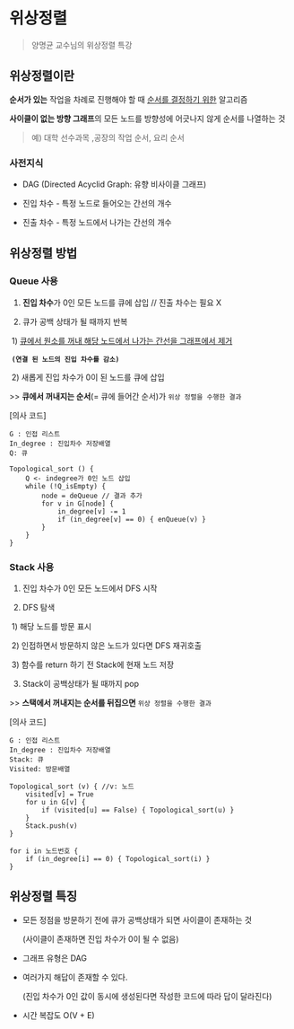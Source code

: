 # 위상정렬

> 양명균 교수님의 위상정렬 특강

## 위상정렬이란

**순서가 있는** 작업을 차례로 진행해야 할 때 <u>순서를 결정하기 위한</u> 알고리즘

**사이클이 없는 방향 그래프**의 모든 노드를 방향성에 어긋나지 않게 순서를 나열하는 것

> 예) 대학 선수과목 ,공장의 작업 순서, 요리 순서



### 사전지식

- DAG (Directed Acyclid Graph: 유향 비사이클 그래프)

- 진입 차수 - 특정 노드로 들어오는 간선의 개수
- 진출 차수 - 특정 노드에서 나가는 간선의 개수



## 위상정렬 방법

### Queue 사용

1) **진입 차수**가 0인 모든 노드를 큐에 삽입 // 진출 차수는 필요 X

2) 큐가 공백 상태가 될 때까지 반복

​	1) <u>큐에서 원소를 꺼내 해당 노드에서 나가는 간선을 그래프에서 제거</u>

​		**`(연결 된 노드의 진입 차수를 감소)`**

​	2) 새롭게 진입 차수가 0이 된 노드를 큐에 삽입

\>\>  **큐에서 꺼내지는 순서**(= 큐에 들어간 순서)가 `위상 정렬을 수행한 결과`



[의사 코드]

```
G : 인접 리스트
In_degree : 진입차수 저장배열
Q: 큐

Topological_sort () {
	Q <- indegree가 0인 노드 삽입
	while (!Q_isEmpty) {
		node = deQueue // 결과 추가
		for v in G[node] {
			in_degree[v] -= 1
			if (in_degree[v] == 0) { enQueue(v) }
		}
	}
}
```



### Stack 사용

1) 진입 차수가 0인 모든 노드에서 DFS 시작

2) DFS 탐색

​	1) 해당 노드를 방문 표시

​	2) 인접하면서 방문하지 않은 노드가 있다면 DFS 재귀호출

​	3) 함수를 return 하기 전 Stack에 현재 노드 저장

3) Stack이 공백상태가 될 때까지 pop

\>\>  **스택에서 꺼내지는 순서를 뒤집으면** `위상 정렬을 수행한 결과`



[의사 코드]

```
G : 인접 리스트
In_degree : 진입차수 저장배열
Stack: 큐
Visited: 방문배열

Topological_sort (v) { //v: 노드
	visited[v] = True
	for u in G[v] {
		if (visited[u] == False) { Topological_sort(u) }
	}
	Stack.push(v)
}

for i in 노드번호 {
	if (in_degree[i] == 0) { Topological_sort(i) }
}
```



## 위상정렬 특징

- 모든 정점을 방문하기 전에 큐가 공백상태가 되면 사이클이 존재하는 것

  (사이클이 존재하면 진입 차수가 0이 될  수 없음)

- 그래프 유형은 DAG

- 여러가지 해답이 존재할 수 있다.

  (진입 차수가 0인 값이 동시에 생성된다면 작성한 코드에 따라 답이 달라진다)

- 시간 복잡도 O(V + E)